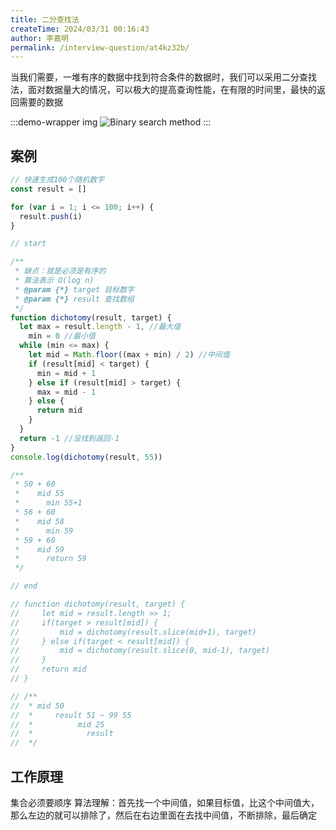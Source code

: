 ```yaml
---
title: 二分查找法
createTime: 2024/03/31 00:16:43
author: 李嘉明
permalink: /interview-question/at4kz32b/
---
```


当我们需要，一堆有序的数据中找到符合条件的数据时，我们可以采用二分查找法，面对数据量大的情况，可以极大的提高查询性能，在有限的时间里，最快的返回需要的数据

<!-- more -->

:::demo-wrapper img
![Binary search method](/21.gif)
:::


## 案例
```js
// 快速生成100个随机数字
const result = []

for (var i = 1; i <= 100; i++) {
  result.push(i)
}

// start

/**
 * 缺点：就是必须是有序的
 * 算法表示 O(log n)
 * @param {*} target 目标数字
 * @param {*} result 查找数组
 */
function dichotomy(result, target) {
  let max = result.length - 1, //最大值
    min = 0 //最小值
  while (min <= max) {
    let mid = Math.floor((max + min) / 2) //中间值
    if (result[mid] < target) {
      min = mid + 1
    } else if (result[mid] > target) {
      max = mid - 1
    } else {
      return mid
    }
  }
  return -1 //没找到返回-1
}
console.log(dichotomy(result, 55))

/**
 * 50 + 60
 *    mid 55
 *      min 55+1
 * 56 + 60
 *    mid 58
 *      min 59
 * 59 + 60
 *    mid 59
 *      return 59
 */

// end

// function dichotomy(result, target) {
//     let mid = result.length >> 1;
//     if(target > result[mid]) {
//         mid = dichotomy(result.slice(mid+1), target)
//     } else if(target < result[mid]) {
//         mid = dichotomy(result.slice(0, mid-1), target)
//     }
//     return mid
// }

// /**
//  * mid 50
//  *     result 51 ~ 99 55
//  *          mid 25
//  *            result
//  */
```

## 工作原理

集合必须要顺序
算法理解：首先找一个中间值，如果目标值，比这个中间值大， 那么左边的就可以排除了，然后在右边里面在去找中间值，不断排除，最后确定
